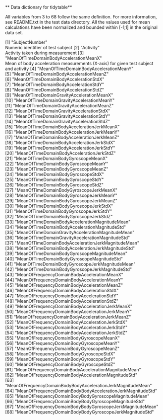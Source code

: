  ** Data dictionary for tidytable**

All variables from 3 to 68 follow the same definition. For more information, see README.txt in the test data directory. All the values used for mean calculations have been normalized and bounded within [-1,1] in the original data set.

 [1] "SubjectNumber"                                             
        Numeric identifier of test subject
 [2] "Activity"                           
        Activity taken during measurement
 [3] "MeanOfTimeDomainBodyAccelerationMeanX"                     
        Mean of body acceleration measurements (X-axis) for given test subject and activity
 [4] "MeanOfTimeDomainBodyAccelerationMeanY"                     
 [5] "MeanOfTimeDomainBodyAccelerationMeanZ"                     
 [6] "MeanOfTimeDomainBodyAccelerationStdX"                      
 [7] "MeanOfTimeDomainBodyAccelerationStdY"                      
 [8] "MeanOfTimeDomainBodyAccelerationStdZ"                      
 [9] "MeanOfTimeDomainGravityAccelerationMeanX"                  
[10] "MeanOfTimeDomainGravityAccelerationMeanY"                  
[11] "MeanOfTimeDomainGravityAccelerationMeanZ"                  
[12] "MeanOfTimeDomainGravityAccelerationStdX"                   
[13] "MeanOfTimeDomainGravityAccelerationStdY"                   
[14] "MeanOfTimeDomainGravityAccelerationStdZ"                   
[15] "MeanOfTimeDomainBodyAccelerationJerkMeanX"                 
[16] "MeanOfTimeDomainBodyAccelerationJerkMeanY"                 
[17] "MeanOfTimeDomainBodyAccelerationJerkMeanZ"                 
[18] "MeanOfTimeDomainBodyAccelerationJerkStdX"                  
[19] "MeanOfTimeDomainBodyAccelerationJerkStdY"                  
[20] "MeanOfTimeDomainBodyAccelerationJerkStdZ"                  
[21] "MeanOfTimeDomainBodyGyroscopeMeanX"                        
[22] "MeanOfTimeDomainBodyGyroscopeMeanY"                        
[23] "MeanOfTimeDomainBodyGyroscopeMeanZ"                        
[24] "MeanOfTimeDomainBodyGyroscopeStdX"                         
[25] "MeanOfTimeDomainBodyGyroscopeStdY"                         
[26] "MeanOfTimeDomainBodyGyroscopeStdZ"                         
[27] "MeanOfTimeDomainBodyGyroscopeJerkMeanX"                    
[28] "MeanOfTimeDomainBodyGyroscopeJerkMeanY"                    
[29] "MeanOfTimeDomainBodyGyroscopeJerkMeanZ"                    
[30] "MeanOfTimeDomainBodyGyroscopeJerkStdX"                     
[31] "MeanOfTimeDomainBodyGyroscopeJerkStdY"                     
[32] "MeanOfTimeDomainBodyGyroscopeJerkStdZ"                     
[33] "MeanOfTimeDomainBodyAccelerationMagnitudeMean"             
[34] "MeanOfTimeDomainBodyAccelerationMagnitudeStd"              
[35] "MeanOfTimeDomainGravityAccelerationMagnitudeMean"          
[36] "MeanOfTimeDomainGravityAccelerationMagnitudeStd"           
[37] "MeanOfTimeDomainBodyAccelerationJerkMagnitudeMean"         
[38] "MeanOfTimeDomainBodyAccelerationJerkMagnitudeStd"          
[39] "MeanOfTimeDomainBodyGyroscopeMagnitudeMean"                
[40] "MeanOfTimeDomainBodyGyroscopeMagnitudeStd"                 
[41] "MeanOfTimeDomainBodyGyroscopeJerkMagnitudeMean"            
[42] "MeanOfTimeDomainBodyGyroscopeJerkMagnitudeStd"             
[43] "MeanOfFrequencyDomainBodyAccelerationMeanX"                
[44] "MeanOfFrequencyDomainBodyAccelerationMeanY"                
[45] "MeanOfFrequencyDomainBodyAccelerationMeanZ"                
[46] "MeanOfFrequencyDomainBodyAccelerationStdX"                 
[47] "MeanOfFrequencyDomainBodyAccelerationStdY"                 
[48] "MeanOfFrequencyDomainBodyAccelerationStdZ"                 
[49] "MeanOfFrequencyDomainBodyAccelerationJerkMeanX"            
[50] "MeanOfFrequencyDomainBodyAccelerationJerkMeanY"            
[51] "MeanOfFrequencyDomainBodyAccelerationJerkMeanZ"            
[52] "MeanOfFrequencyDomainBodyAccelerationJerkStdX"             
[53] "MeanOfFrequencyDomainBodyAccelerationJerkStdY"             
[54] "MeanOfFrequencyDomainBodyAccelerationJerkStdZ"             
[55] "MeanOfFrequencyDomainBodyGyroscopeMeanX"                   
[56] "MeanOfFrequencyDomainBodyGyroscopeMeanY"                   
[57] "MeanOfFrequencyDomainBodyGyroscopeMeanZ"                   
[58] "MeanOfFrequencyDomainBodyGyroscopeStdX"                    
[59] "MeanOfFrequencyDomainBodyGyroscopeStdY"                    
[60] "MeanOfFrequencyDomainBodyGyroscopeStdZ"                    
[61] "MeanOfFrequencyDomainBodyAccelerationMagnitudeMean"        
[62] "MeanOfFrequencyDomainBodyAccelerationMagnitudeStd"         
[63] "MeanOfFrequencyDomainBodyBodyAccelerationJerkMagnitudeMean"
[64] "MeanOfFrequencyDomainBodyBodyAccelerationJerkMagnitudeStd" 
[65] "MeanOfFrequencyDomainBodyBodyGyroscopeMagnitudeMean"       
[66] "MeanOfFrequencyDomainBodyBodyGyroscopeMagnitudeStd"        
[67] "MeanOfFrequencyDomainBodyBodyGyroscopeJerkMagnitudeMean"   
[68] "MeanOfFrequencyDomainBodyBodyGyroscopeJerkMagnitudeStd" 